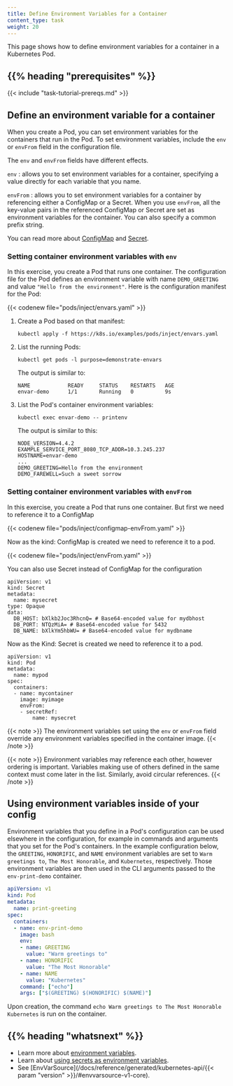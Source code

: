```yaml
---
title: Define Environment Variables for a Container
content_type: task
weight: 20
---
```


<!-- overview -->

This page shows how to define environment variables for a container
in a Kubernetes Pod.

## {{% heading "prerequisites" %}}

{{< include "task-tutorial-prereqs.md" >}}

<!-- steps -->

## Define an environment variable for a container

When you create a Pod, you can set environment variables for the containers
that run in the Pod. To set environment variables, include the `env` or
`envFrom` field in the configuration file.

The `env` and `envFrom` fields have different effects.

`env`
: allows you to set environment variables for a container, specifying a value directly for each variable that you name.

`envFrom`
: allows you to set environment variables for a container by referencing either a ConfigMap or a Secret.
 When you use `envFrom`, all the key-value pairs in the referenced ConfigMap or Secret
 are set as environment variables for the container.
 You can also specify a common prefix string.

You can read more about [ConfigMap](/docs/tasks/configure-pod-container/configure-pod-configmap/#configure-all-key-value-pairs-in-a-configmap-as-container-environment-variables)
and [Secret](/docs/tasks/inject-data-application/distribute-credentials-secure/#configure-all-key-value-pairs-in-a-secret-as-container-environment-variables).

### Setting container environment variables with `env` 

In this exercise, you create a Pod that runs one container. The configuration
file for the Pod defines an environment variable with name `DEMO_GREETING` and
value `"Hello from the environment"`. Here is the configuration manifest for the
Pod:

{{< codenew file="pods/inject/envars.yaml" >}}

1. Create a Pod based on that manifest:

   ```shell
   kubectl apply -f https://k8s.io/examples/pods/inject/envars.yaml
   ```

1. List the running Pods:

   ```shell
   kubectl get pods -l purpose=demonstrate-envars
   ```

   The output is similar to:

   ```
   NAME            READY     STATUS    RESTARTS   AGE
   envar-demo      1/1       Running   0          9s
   ```

1. List the Pod's container environment variables:

   ```shell
   kubectl exec envar-demo -- printenv
   ```

   The output is similar to this:

   ```
   NODE_VERSION=4.4.2
   EXAMPLE_SERVICE_PORT_8080_TCP_ADDR=10.3.245.237
   HOSTNAME=envar-demo
   ...
   DEMO_GREETING=Hello from the environment
   DEMO_FAREWELL=Such a sweet sorrow
   ```

### Setting container environment variables with `envFrom`

In this exercise, you create a Pod that runs one container.
But first we need to reference it to a ConfigMap 

{{< codenew file="pods/inject/configmap-envFrom.yaml" >}}

Now as the kind: ConfigMap is created we need to 
reference it to a pod. 

{{< codenew file="pods/inject/envFrom.yaml" >}}

You can also use Secret instead of ConfigMap for the configuration

```
apiVersion: v1
kind: Secret
metadata:
  name: mysecret
type: Opaque
data:
  DB_HOST: bXlkb2Joc3RhcnQ= # Base64-encoded value for mydbhost
  DB_PORT: NTQzMiA= # Base64-encoded value for 5432
  DB_NAME: bXlkYm5hbWU= # Base64-encoded value for mydbname

```

Now as the Kind: Secret is created we need to reference it to a pod.

```
apiVersion: v1
kind: Pod
metadata:
  name: mypod
spec:
  containers:
  - name: mycontainer
    image: myimage
    envFrom:
    - secretRef:
        name: mysecret
```

{{< note >}}
The environment variables set using the `env` or `envFrom` field
override any environment variables specified in the container image.
{{< /note >}}

{{< note >}}
Environment variables may reference each other, however ordering is important.
Variables making use of others defined in the same context must come later in
the list. Similarly, avoid circular references.
{{< /note >}}

## Using environment variables inside of your config

Environment variables that you define in a Pod's configuration can be used
elsewhere in the configuration, for example in commands and arguments that
you set for the Pod's containers.
In the example configuration below, the `GREETING`, `HONORIFIC`, and
`NAME` environment variables are set to `Warm greetings to`, `The Most
Honorable`, and `Kubernetes`, respectively. Those environment variables
are then used in the CLI arguments passed to the `env-print-demo`
container.

```yaml
apiVersion: v1
kind: Pod
metadata:
  name: print-greeting
spec:
  containers:
  - name: env-print-demo
    image: bash
    env:
    - name: GREETING
      value: "Warm greetings to"
    - name: HONORIFIC
      value: "The Most Honorable"
    - name: NAME
      value: "Kubernetes"
    command: ["echo"]
    args: ["$(GREETING) $(HONORIFIC) $(NAME)"]
```

Upon creation, the command `echo Warm greetings to The Most Honorable Kubernetes` is run on the container.

## {{% heading "whatsnext" %}}

* Learn more about [environment variables](/docs/tasks/inject-data-application/environment-variable-expose-pod-information/).
* Learn about [using secrets as environment variables](/docs/concepts/configuration/secret/#using-secrets-as-environment-variables).
* See [EnvVarSource](/docs/reference/generated/kubernetes-api/{{< param "version" >}}/#envvarsource-v1-core).

